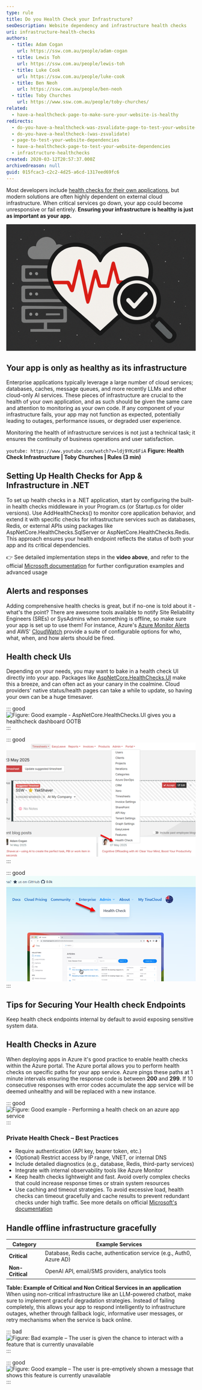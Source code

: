 ```yaml
---
type: rule
title: Do you Health Check your Infrastructure?
seoDescription: Website dependency and infrastructure health checks
uri: infrastructure-health-checks
authors:
  - title: Adam Cogan
    url: https://ssw.com.au/people/adam-cogan
  - title: Lewis Toh
    url: https://ssw.com.au/people/lewis-toh
  - title: Luke Cook
    url: https://ssw.com.au/people/luke-cook
  - title: Ben Neoh
    url: https://ssw.com.au/people/ben-neoh
  - title: Toby Churches
    url: https://www.ssw.com.au/people/toby-churches/
related:
  - have-a-healthcheck-page-to-make-sure-your-website-is-healthy
redirects:
  - do-you-have-a-healthcheck-was-zsvalidate-page-to-test-your-website-dependencies
  - do-you-have-a-healthcheck-(was-zsvalidate)
  - page-to-test-your-website-dependencies
  - have-a-healthcheck-page-to-test-your-website-dependencies
  - infrastructure-healthchecks
created: 2020-03-12T20:57:37.000Z
archivedreason: null
guid: 015fcac3-c2c2-4d25-a6cd-1317eed69fc6
---
```

Most developers include [health checks for their own applications](/have-a-healthcheck-page-to-make-sure-your-website-is-healthy/), but modern solutions are often highly dependent on external cloud infrastructure. When critical services go down, your app could become unresponsive or fail entirely. **Ensuring your infrastructure is healthy is just as important as your app.**

<!--endintro-->



![Figure: Infrastructure Health Checks](health-check-image.png)

## Your app is only as healthy as its infrastructure

Enterprise applications typically leverage a large number of cloud services; databases, caches, message queues, and more recently LLMs and other cloud-only AI services. These pieces of infrastructure are crucial to the health of your own application, and as such should be given the same care and attention to monitoring as your own code. If any component of your infrastructure fails, your app may not function as expected, potentially leading to outages, performance issues, or degraded user experience. 

Monitoring the health of infrastructure services is not just a technical task; it ensures the continuity of business operations and user satisfaction.

`youtube: https://www.youtube.com/watch?v=ldj9YKz6FiA`
**Figure: Health Check Infrastructure | Toby Churches | Rules (3 min)**

## Setting Up Health Checks for App & Infrastructure in .NET

To set up health checks in a .NET application, start by configuring the built-in health checks middleware in your Program.cs (or Startup.cs for older versions). Use AddHealthChecks() to monitor core application behavior, and extend it with specific checks for infrastructure services such as databases, Redis, or external APIs using packages like AspNetCore.HealthChecks.SqlServer or AspNetCore.HealthChecks.Redis. This approach ensures your health endpoint reflects the status of both your app and its critical dependencies.

👉 See detailed implementation steps in the **video above**, and refer to the official [Microsoft documentation](https://learn.microsoft.com/en-us/aspnet/core/host-and-deploy/health-checks?view=aspnetcore-9.0) for further configuration examples and advanced usage

## Alerts and responses

Adding comprehensive health checks is great, but if no-one is told about it - what's the point? There are awesome tools available to notify Site Reliability Engineers (SREs) or SysAdmins when something is offline, so make sure your app is set up to use them! For instance, Azure's [Azure Monitor Alerts](https://learn.microsoft.com/en-us/azure/azure-monitor/alerts/alerts-overview) and AWS' [CloudWatch](https://docs.aws.amazon.com/AmazonCloudWatch/latest/monitoring/WhatIsCloudWatch.html) provide a suite of configurable options for who, what, when, and how alerts should be fired.

## Health check UIs

Depending on your needs, you may want to bake in a health check UI directly into your app. Packages like [AspNetCore.HealthChecks.UI](https://www.nuget.org/packages/AspNetCore.HealthChecks.UI/) make this a breeze, and can often act as your canary in the coalmine. Cloud providers' native status/health pages can take a while to update, so having your own can be a huge timesaver.

::: good
![Figure: Good example - AspNetCore.HealthChecks.UI gives you a healthcheck dashboard OOTB](https://raw.githubusercontent.com/Xabaril/AspNetCore.Diagnostics.HealthChecks/refs/heads/master/doc/images/ui-home.png)
:::

::: good
![Figure: Good example - SSWTimePro has a Health Check page](timepro-health-check.png)
::: 

::: good
![Figure: Good example - Tina.io has a Health Check page](tina-health-check.png)
:::

## Tips for Securing Your Health check Endpoints

Keep health check endpoints internal by default to avoid exposing sensitive system data.

## Health Checks in Azure

When deploying apps in Azure it's good practice to enable health checks within the Azure portal. The Azure portal allows you to perform health checks on specific paths for your app service. Azure pings these paths at 1 minute intervals ensuring the response code is between **200** and **299**. If 10 consecutive responses with error codes accumulate the app service will be deemed unhealthy and will be replaced with a new instance.

::: good
![Figure: Good example - Performing a health check on an azure app service](image-3-.png)
:::

### Private Health Check – Best Practices

* Require authentication (API key, bearer token, etc.)
* (Optional) Restrict access by IP range, VNET, or internal DNS
* Include detailed diagnostics (e.g., database, Redis, third-party services)
* Integrate with internal observability tools like Azure Monitor
* Keep health checks lightweight and fast. Avoid overly complex checks that could increase response times or strain system resources
* Use caching and timeout strategies. To avoid excessive load, health checks can timeout gracefully and cache results to prevent redundant checks under high traffic. See more details on official [Microsoft's documentation](https://learn.microsoft.com/en-us/samples/dotnet/aspire-samples/aspire-health-checks-ui/)

## Handle offline infrastructure gracefully

| Category         | Example Services                                                      |
| ---------------- | --------------------------------------------------------------------- |
| **Critical**     | Database, Redis cache, authentication service (e.g., Auth0, Azure AD) |
| **Non-Critical** | OpenAI API, email/SMS providers, analytics tools                      |

**Table: Example of Critical and Non Critical Services in an application**
When using non-critical infrastructure like an LLM-powered chatbot, make sure to implement graceful degradation strategies. Instead of failing completely, this allows your app to respond intelligently to infrastructure outages, whether through fallback logic, informative user messages, or retry mechanisms when the service is back online.

::: bad
![Figure: Bad example – The user is given the chance to interact with a feature that is currently unavailable](infra-bad-example.png)
:::

::: good
![Figure: Good example – The user is pre-emptively shown a message that shows this feature is currently unavailable](infra-good-example.png)
:::
